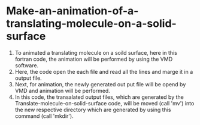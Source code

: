 # Make-an-animation-of-a-translating-molecule-on-a-solid-surface
1. To animated a translating molecule on a soild surface, here in this fortran code, the animation will be performed by using the VMD software.
2. Here, the code open the each file and read all the lines and marge it in a output file.
3. Next, for animation, the newly generated out put file will be opend by VMD and animation will be performed.
4. In this code, the transalated output files, which are generated by the Translate-molecule-on-solid-surface code, will be moved (call 'mv') into the new respective directory which are generated by using this command  (call 'mkdir').
